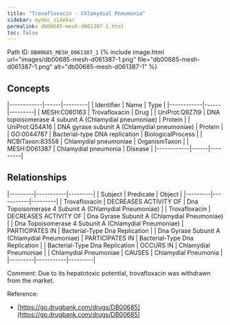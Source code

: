 ```yaml
---
title: "Trovafloxacin - Chlamydial Pneumonia"
sidebar: mydoc_sidebar
permalink: db00685-mesh-d061387-1.html
toc: false 
---
```



Path ID: `DB00685_MESH_D061387_1`
{% include image.html url="images/db00685-mesh-d061387-1.png" file="db00685-mesh-d061387-1.png" alt="db00685-mesh-d061387-1" %}

## Concepts

|------------|------|---------|
| Identifier | Name | Type    |
|------------|------|---------|
| MESH:C080163 | Trovafloxacin | Drug |
| UniProt:Q9Z7I9 | DNA topoisomerase 4 subunit A (Chlamydial pneumoniae) | Protein |
| UniProt:Q54A16 | DNA gyrase subunit A (Chlamydial pneumoniae) | Protein |
| GO:0044787 | Bacterial-type DNA replication | BiologicalProcess |
| NCBITaxon:83558 | Chlamydial pneumoniae | OrganismTaxon |
| MESH:D061387 | Chlamydial pneumonia | Disease |
|------------|------|---------|

## Relationships

|---------|-----------|---------|
| Subject | Predicate | Object  |
|---------|-----------|---------|
| Trovafloxacin | DECREASES ACTIVITY OF | Dna Topoisomerase 4 Subunit A (Chlamydial Pneumoniae) |
| Trovafloxacin | DECREASES ACTIVITY OF | Dna Gyrase Subunit A (Chlamydial Pneumoniae) |
| Dna Topoisomerase 4 Subunit A (Chlamydial Pneumoniae) | PARTICIPATES IN | Bacterial-Type Dna Replication |
| Dna Gyrase Subunit A (Chlamydial Pneumoniae) | PARTICIPATES IN | Bacterial-Type Dna Replication |
| Bacterial-Type Dna Replication | OCCURS IN | Chlamydial Pneumoniae |
| Chlamydial Pneumoniae | CAUSES | Chlamydial Pneumonia |
|---------|-----------|---------|

Comment: Due to its hepatotoxic potential, trovafloxacin was withdrawn from the market.

Reference: 
  - [https://go.drugbank.com/drugs/DB00685](https://go.drugbank.com/drugs/DB00685)
